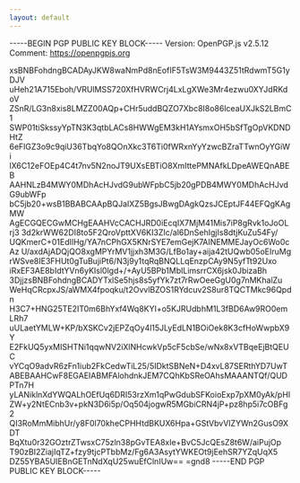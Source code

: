 ```yaml
---
layout: default
---
```


-----BEGIN PGP PUBLIC KEY BLOCK-----
Version: OpenPGP.js v2.5.12
Comment: https://openpgpjs.org

xsBNBFohdngBCADAyJKW8waNmPd8nEofIF5TsW3M9443Z51tRdwmT5G1yDJV
uHeh21A715Eboh/VRUlMSS720XfHVRWCrj4LxLgXWe3Mr4ezwu0XYJdRKdoV
ZSnR/LG3n8xis8LMZZ00AQp+CHr5uddBQZO7Xbc8I8o86lceaUXJkS2LBmC1
SWP01tiSkssyYpTN3K3qtbLACs8HWWgEM3kH1AYsmxOH5bSfTgOpVKDNDHtZ
6eFlGZ3o9c9qiU36TbqYo8QOnXkc3T6Ti0fWRxnYyYzwcBZraTTwnOyYGiWi
lX6C12eFOEp4C4t7nv5N2noJT9UXsEBTiO8XmIttePMNAfkLDpeAWEQnABEB
AAHNLzB4MWY0MDhAcHJvdG9ubWFpbC5jb20gPDB4MWY0MDhAcHJvdG9ubWFp
bC5jb20+wsB1BBABCAApBQJaIXZ5BgsJBwgDAgkQzsJCEptJF44EFQgKAgMW
AgECGQECGwMCHgEAAHVcCACHJRD0iEcqIX7MjM41Mis7iP8gRvk1oJoOLrj3
3d2krWW62DI8to5F2QroVpttXV6KI3ZIc/al6DnSehIgjIs8dtjKuZu54Fy/
UQKmerC+01EdIlHg/YA7nCPhGX5KNrSYE7emGejK7AINEMMEJayOc6Wo0cAz
U/axdAjADQjQO8xgMPYrMV1jjxh3M3G/LfBo1ay+aija42tUQwb05oEIruMg
rWSve8IE3FHUt0gTuBujiPt6/N3j9y1tqRqBNQLLqEnzpCAy9N5yfTt92Uxo
iRxEF3AE8bIdtYVn6yKIsl0lgd+/+AyU5BPb1MbILimsrrCX6jsk0JbizaBh
3DjjzsBNBFohdngBCADYTxlSe5hjs8s5yfYk7zt7rRwOeeGgU0g7nMKhalZu
WeHqCRcpxJS/aWMX4fpoqku/t2OvvlBZOS1RYdcuv2S8ur8TQCTMkc96Qpdn
H3C7+HNG25TE2IT0m6BhYxf4Wq8KYI+o5KJRUdbhM1L3fBD6Aw9RO0emLRh7
uULaetYMLW+KP/bXSKCv2jEPZqOy4l15JLyEdLN1BOiOek8K3cfHoWwpbX9Y
E2FkUQ5yxMISHTNi1qqwNV2iXlNHcwkVp5cF5cbSe/wNx8xVTBqeEjBtQEUC
vYCqO9advR6zFn1iub2FkCedwTiL25/5IDktSBNeN+D4xvL87SERthYD7UwT
ABEBAAHCwF8EGAEIABMFAlohdnkJEM7CQhKbSReOAhsMAAANTQf/QUDPTn7H
yLANiklnXdYWQALhOEfUq6DRI53rzXm1qPwGdubSFKoioExp7pXM0yAk/pHI
ZW+y2NtECnb3v+pkN3D6i5p/Oq504jogwR5MGbiCRN4jP+pz8hp5i7cOBFg2
QI3RoMmMibhUr/y8F0l70kheCPHHtdBKUX6Hpa+GStVbvVIZYWn2GusO9XDT
BqXtu0r32GOztrZTwsxC75zln38pGvTEA8xle+BvC5JcQEsZ8t6W/aiPujOp
T90zBI2ZiajIqTZ+fzy9tjcPTbbMz/Fg6A3AsytYWKEOt9jEehSR7YZqUqX5
DZ55YBA5UIEBnGETnNdXqU25wuEfClnIUw==
=gnd8
-----END PGP PUBLIC KEY BLOCK-----
